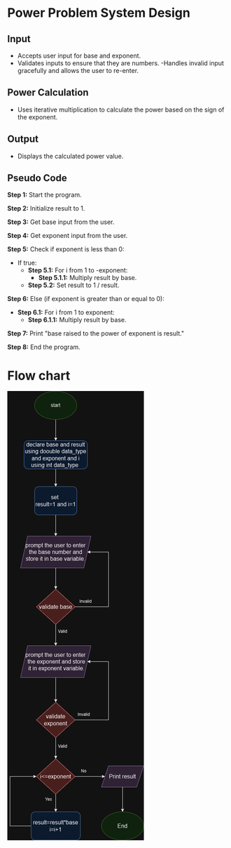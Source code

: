 # Power Problem System Design

## Input 
- Accepts user input for base and exponent.
- Validates inputs to ensure that they are numbers.
-Handles invalid input gracefully and allows the user to re-enter.
## Power Calculation
- Uses iterative multiplication to calculate the power based on the sign of the exponent.
## Output
- Displays the calculated power value.

## Pseudo Code


**Step 1:** Start the program.

**Step 2:** Initialize result to 1.

**Step 3:** Get base input from the user.

**Step 4:** Get exponent input from the user.

**Step 5:** Check if exponent is less than 0:
- If true:
  - **Step 5.1:** For i from 1 to -exponent:
    - **Step 5.1.1:** Multiply result by base.
  - **Step 5.2:** Set result to 1 / result.

**Step 6:** Else (if exponent is greater than or equal to 0):
- **Step 6.1:** For i from 1 to exponent:
  - **Step 6.1.1:** Multiply result by base.

**Step 7:** Print "base raised to the power of exponent is result."

**Step 8:** End the program.



# Flow chart


![Flow chart](power_problem.png)
